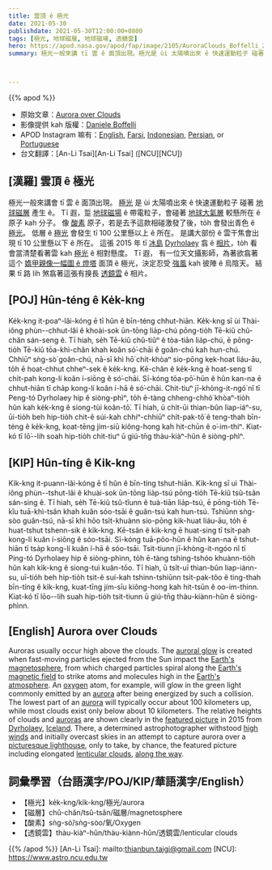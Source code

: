 ```yaml
---
title: 雲頂 ê 極光
date: 2021-05-30
publishdate: 2021-05-30T12:00:00+0800
tags: [極光, 地球磁層, 地球磁場, 透鏡雲]
hero: https://apod.nasa.gov/apod/fap/image/2105/AuroraClouds_Boffelli_2048.jpg
summary: 極光一般來講 tī 雲 ê 面頂出現。極光是 ùi 太陽噴出來 ê 快速運動粒子 碰著 地球磁層 產生 ê。



---
```


{{% apod %}}

- 原始文章：[Aurora over Clouds](https://apod.nasa.gov/apod/ap210530.html)
- 影像提供 kah 版權：[Daniele Boffelli](https://www.facebook.com/danieleboffellifotografia/)
- APOD Instagram 嘛有：[English](https://www.instagram.com/astronomypicturesdaily/), [Farsi](https://www.instagram.com/skypixapod/), [Indonesian](https://www.instagram.com/apod.id/), [Persian](https://www.instagram.com/avastarapod/), or [Portuguese](https://www.instagram.com/apodbrasil/)
- 台文翻譯：[An-Li Tsai][An-Li Tsai] ([NCU][NCU])

## [漢羅] 雲頂 ê 極光

極光一般來講會 tī 雲 ê 面頂出現。
[極光][auroral glow] 是 ùi 太陽噴出來 ê 快速運動粒子 碰著 [地球磁層][Earth's magnetosphere] 產生 ê。
Tī 遐，踅 [地球磁場][Earth's magnetic field] ê 帶電粒子，會碰著 [地球大氣層][Earth's atmosphere] 較懸所在 ê 原子 kah 分子。
像 [酸素][oxygen] 原子，若是去予這款相碰激發了後，to̍h 會發出青色 ê [極光][aurora 1]。
低層 ê [極光][aurora 2] 會發生 tī 100 公里懸以上 ê 所在。
是講大部份 ê 雲干焦會出現 tī 10 公里懸以下 ê 所在。
這張 2015 年 tī [冰島][Iceland] [Dyrholaey][Dyrholaey] 翕 ê [相片][featured picture]，to̍h 看會當清楚看著雲 kah [極光][auroras] ê 相對懸度。
Tī 遐， 有一位天文攝影師，為著欲翕著這个 [媠甲親像一幅圖 ê 燈塔][picturesque lighthouse] 面頂 ê 極光，決定忍受 [強風][high winds] kah 彼陣 ê 烏陰天。
結果 tī 路 lih 煞翕著這張有搝長 [透鏡雲][lenticular clouds] ê 相片。


## [POJ] Hûn-téng ê Ke̍k-kng

Ke̍k-kng it-poaⁿ-lâi-kóng ē tī hûn ê bīn-téng chhut-hiān.
Ke̍k-kng sī ùi Thài-iông phùn--chhut-lâi ê khoài-sok ūn-tōng lia̍p-chú pōng-tio̍h Tē-kiû chû-chân sán-seng ê.
Tī hiah, se̍h Tē-kiû chû-tiûⁿ ê tòa-tiān lia̍p-chú, ē pōng-tio̍h Tē-kiû tōa-khì-chân khah koân só͘-chāi ê goân-chú kah hun-chú.
Chhiūⁿ sǹg-sò͘ goân-chú, nā-sī khì hō͘ chi̍t-khòaⁿ sio-pōng kek-hoat liáu-āu, to̍h ē hoat-chhut chheⁿ-sek ê ke̍k-kng.
Kē-chân ê ke̍k-kng ē hoat-seng tī chi̍t-pah kong-lí koân í-siōng ê só͘-chāi.
Sī-kóng tōa-pō͘-hūn ê hûn kan-na ē chhut-hiān tī cha̍p kong-lí koân í-hā ê só͘-chāi.
Chit-tiuⁿ jī-khòng-it-ngó͘ nî tī Peng-tó Dyrholaey hip ê siòng-phìⁿ, to̍h ē-tàng chheng-chhó͘ khòaⁿ-tio̍h hûn kah ke̍k-kng ê siong-tùi koân-tō͘.
Tī hiah, ū chi̍t-ūi thian-bûn liap-iáⁿ-su, ūi-tio̍h beh hip-tio̍h chit-ê súi-kah chhiⁿ-chhiūⁿ chi̍t-pak-tô͘ ê teng-thah bīn-téng ê ke̍k-kng, koat-tēng jím-siū kiông-hong kah hit-chūn ê o͘-im-thiⁿ.
Kiat-kó tī lō͘--lih soah hip-tio̍h chit-tiuⁿ ū giú-tn̄g thàu-kiàⁿ-hûn ê siòng-phìⁿ.



## [KIP] Hûn-tíng ê Ki̍k-kng

Ki̍k-kng it-puann-lâi-kóng ē tī hûn ê bīn-tíng tshut-hiān.
Ki̍k-kng sī uì Thài-iông phùn--tshut-lâi ê khuài-sok ūn-tōng lia̍p-tsú pōng-tio̍h Tē-kiû tsû-tsân sán-sing ê.
Tī hiah, se̍h Tē-kiû tsû-tîunn ê tuà-tiān lia̍p-tsú, ē pōng-tio̍h Tē-kîu tuā-khì-tsân khah kuân sóo-tsāi ê guân-tsú kah hun-tsú.
Tshiūnn sǹg-sòo guân-tsú, nā-sī khì hōo tsi̍t-khuànn sio-pōng kik-huat liáu-āu, to̍h ē huat-tshut tshenn-sik ê ki̍k-kng.
Kē-tsân ê ki̍k-kng ē huat-sing tī tsi̍t-pah kong-lí kuân í-siōng ê sóo-tsāi.
Sī-kóng tuā-pōo-hūn ê hûn kan-na ē tshut-hiān tī tsa̍p kong-lí kuân í-hā ê sóo-tsāi.
Tsit-tiunn jī-khòng-it-ngóo nî tī Ping-tó Dyrholaey hip ê siòng-phìnn, to̍h ē-tàng tshing-tshóo khuànn-tio̍h hûn kah ki̍k-kng ê siong-tuì kuân-tōo.
Tī hiah, ū tsi̍t-uī thian-bûn liap-iánn-su, uī-tio̍h beh hip-tio̍h tsit-ê suí-kah tshinn-tshiūnn tsi̍t-pak-tôo ê ting-thah bīn-tíng ê ki̍k-kng, kuat-tīng jím-sīu kiông-hong kah hit-tsūn ê oo-im-thinn.
Kiat-kó tī lōo--lih suah hip-tio̍h tsit-tiunn ū giú-tn̄g thàu-kiànn-hûn ê siòng-phìnn.



## [English] Aurora over Clouds

Auroras usually occur high above the clouds.
The [auroral glow][auroral glow] is created when fast-moving particles ejected from the Sun impact the [Earth's magnetosphere][Earth's magnetosphere], from which charged particles spiral along the [Earth's magnetic field][Earth's magnetic field] to strike atoms and molecules high in the [Earth's atmosphere][Earth's atmosphere].
An [oxygen][oxygen] atom, for example, will glow in the green light commonly emitted by an [aurora][aurora 1] after being energized by such a collision.
The lowest part of an [aurora][aurora 2] will typically occur about 100 kilometers up, while most clouds exist only below about 10 kilometers.
The relative heights of clouds and [auroras][auroras] are shown clearly in the [featured picture][featured picture] in 2015 from [Dyrholaey][Dyrholaey], [Iceland][Iceland].
There, a determined astrophotographer withstood [high winds][high winds] and initially overcast skies in an attempt to capture aurora over a [picturesque lighthouse][picturesque lighthouse], only to take, by chance, the featured picture including elongated [lenticular clouds][lenticular clouds], [along the way][along the way].


## 詞彙學習（台語漢字/POJ/KIP/華語漢字/English）

- 【極光】ke̍k-kng/ki̍k-kng/極光/aurora
- 【磁層】chû-chân/tsû-tsân/磁層/magnetosphere
- 【酸素】sǹg-sò͘/sǹg-sòo/氧/Oxygen
- 【透鏡雲】thàu-kiàⁿ-hûn/thàu-kiànn-hûn/透鏡雲/lenticular clouds


{{% /apod %}}
[An-Li Tsai]: mailto:thianbun.taigi@gmail.com
[NCU]: https://www.astro.ncu.edu.tw

[copyright]: https://apod.nasa.gov/apod/fap/lib/about_apod.html#srapply

[auroral glow]:http://www.atoptics.co.uk/highsky/auror3.htm
[Earth's magnetosphere]:http://science.nasa.gov/heliophysics/focus-areas/magnetosphere-ionosphere/
[Earth's magnetic field]:http://www.nasa.gov/mission_pages/sunearth/news/gallery/Earths-magneticfieldlines-dipole.html
[Earth's atmosphere]:http://www.nasa.gov/mission_pages/sunearth/science/atmosphere-layers2.html
[oxygen]:http://periodic.lanl.gov/8.shtml
[aurora 1]:https://apod.nasa.gov/apod/ap141103.html
[aurora 2]:https://apod.nasa.gov/apod/ap130609.html
[auroras]:http://www.gi.alaska.edu/AuroraForecast
[featured picture]:https://www.facebook.com/NikonItalia/photos/a.380376239661.158168.147466084661/10153716437154662/
[Dyrholaey]:https://youtu.be/_Om267wp-h4
[Iceland]:https://en.wikipedia.org/wiki/Iceland
[high winds]:https://i2.wp.com/puppytoob.com/wp-content/uploads/2013/04/Dogs_In_Wind_9.jpg?resize=619%2C411&ssl=1
[picturesque lighthouse]:https://apod.nasa.gov/apod/fap/image/1511/DSC_6447.jpg
[lenticular clouds]:https://apod.nasa.gov/apod/ap090203.html
[along the way]:https://quoteinvestigator.com/2012/05/06/other-plans/
